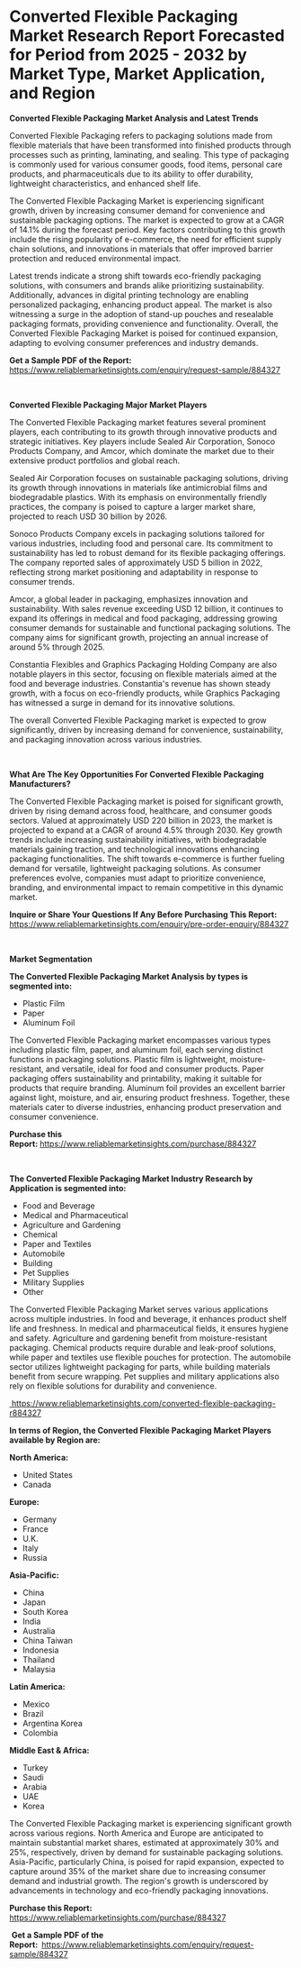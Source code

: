 <p><h1>Converted Flexible Packaging Market Research Report Forecasted for Period from 2025 -  2032 by Market Type, Market Application, and Region</h1></p><p><strong>Converted Flexible Packaging Market Analysis and Latest Trends</strong></p>
<p><p>Converted Flexible Packaging refers to packaging solutions made from flexible materials that have been transformed into finished products through processes such as printing, laminating, and sealing. This type of packaging is commonly used for various consumer goods, food items, personal care products, and pharmaceuticals due to its ability to offer durability, lightweight characteristics, and enhanced shelf life.</p><p>The Converted Flexible Packaging Market is experiencing significant growth, driven by increasing consumer demand for convenience and sustainable packaging options. The market is expected to grow at a CAGR of 14.1% during the forecast period. Key factors contributing to this growth include the rising popularity of e-commerce, the need for efficient supply chain solutions, and innovations in materials that offer improved barrier protection and reduced environmental impact.</p><p>Latest trends indicate a strong shift towards eco-friendly packaging solutions, with consumers and brands alike prioritizing sustainability. Additionally, advances in digital printing technology are enabling personalized packaging, enhancing product appeal. The market is also witnessing a surge in the adoption of stand-up pouches and resealable packaging formats, providing convenience and functionality. Overall, the Converted Flexible Packaging Market is poised for continued expansion, adapting to evolving consumer preferences and industry demands.</p></p>
<p><strong>Get a Sample PDF of the Report:&nbsp;</strong> <a href="https://www.reliablemarketinsights.com/enquiry/request-sample/884327?utm_campaign=2117&utm_medium=2&utm_source=Github&utm_content=ia&utm_term=19042025&utm_id=converted-flexible-packaging">https://www.reliablemarketinsights.com/enquiry/request-sample/884327</a></p>
<p>&nbsp;</p>
<p><strong>Converted Flexible Packaging Major Market Players</strong></p>
<p><p>The Converted Flexible Packaging market features several prominent players, each contributing to its growth through innovative products and strategic initiatives. Key players include Sealed Air Corporation, Sonoco Products Company, and Amcor, which dominate the market due to their extensive product portfolios and global reach.</p><p>Sealed Air Corporation focuses on sustainable packaging solutions, driving its growth through innovations in materials like antimicrobial films and biodegradable plastics. With its emphasis on environmentally friendly practices, the company is poised to capture a larger market share, projected to reach USD 30 billion by 2026.</p><p>Sonoco Products Company excels in packaging solutions tailored for various industries, including food and personal care. Its commitment to sustainability has led to robust demand for its flexible packaging offerings. The company reported sales of approximately USD 5 billion in 2022, reflecting strong market positioning and adaptability in response to consumer trends.</p><p>Amcor, a global leader in packaging, emphasizes innovation and sustainability. With sales revenue exceeding USD 12 billion, it continues to expand its offerings in medical and food packaging, addressing growing consumer demands for sustainable and functional packaging solutions. The company aims for significant growth, projecting an annual increase of around 5% through 2025.</p><p>Constantia Flexibles and Graphics Packaging Holding Company are also notable players in this sector, focusing on flexible materials aimed at the food and beverage industries. Constantia's revenue has shown steady growth, with a focus on eco-friendly products, while Graphics Packaging has witnessed a surge in demand for its innovative solutions.</p><p>The overall Converted Flexible Packaging market is expected to grow significantly, driven by increasing demand for convenience, sustainability, and packaging innovation across various industries.</p></p>
<p>&nbsp;</p>
<p><strong>What Are The Key Opportunities For Converted Flexible Packaging Manufacturers?</strong></p>
<p><p>The Converted Flexible Packaging market is poised for significant growth, driven by rising demand across food, healthcare, and consumer goods sectors. Valued at approximately USD 220 billion in 2023, the market is projected to expand at a CAGR of around 4.5% through 2030. Key growth trends include increasing sustainability initiatives, with biodegradable materials gaining traction, and technological innovations enhancing packaging functionalities. The shift towards e-commerce is further fueling demand for versatile, lightweight packaging solutions. As consumer preferences evolve, companies must adapt to prioritize convenience, branding, and environmental impact to remain competitive in this dynamic market.</p></p>
<p><strong>Inquire or Share Your Questions If Any Before Purchasing This Report:</strong> <a href="https://www.reliablemarketinsights.com/enquiry/pre-order-enquiry/884327?utm_campaign=2117&utm_medium=2&utm_source=Github&utm_content=ia&utm_term=19042025&utm_id=converted-flexible-packaging">https://www.reliablemarketinsights.com/enquiry/pre-order-enquiry/884327</a></p>
<p>&nbsp;</p>
<p><strong>Market Segmentation</strong></p>
<p><strong>The Converted Flexible Packaging Market Analysis by types is segmented into:</strong></p>
<p><ul><li>Plastic Film</li><li>Paper</li><li>Aluminum Foil</li></ul></p>
<p><p>The Converted Flexible Packaging market encompasses various types including plastic film, paper, and aluminum foil, each serving distinct functions in packaging solutions. Plastic film is lightweight, moisture-resistant, and versatile, ideal for food and consumer products. Paper packaging offers sustainability and printability, making it suitable for products that require branding. Aluminum foil provides an excellent barrier against light, moisture, and air, ensuring product freshness. Together, these materials cater to diverse industries, enhancing product preservation and consumer convenience.</p></p>
<p><strong>Purchase this Report:&nbsp;</strong><a href="https://www.reliablemarketinsights.com/purchase/884327?utm_campaign=2117&utm_medium=2&utm_source=Github&utm_content=ia&utm_term=19042025&utm_id=converted-flexible-packaging">https://www.reliablemarketinsights.com/purchase/884327</a></p>
<p>&nbsp;</p>
<p><strong>The Converted Flexible Packaging Market Industry Research by Application is segmented into:</strong></p>
<p><ul><li>Food and Beverage</li><li>Medical and Pharmaceutical</li><li>Agriculture and Gardening</li><li>Chemical</li><li>Paper and Textiles</li><li>Automobile</li><li>Building</li><li>Pet Supplies</li><li>Military Supplies</li><li>Other</li></ul></p>
<p><p>The Converted Flexible Packaging Market serves various applications across multiple industries. In food and beverage, it enhances product shelf life and freshness. In medical and pharmaceutical fields, it ensures hygiene and safety. Agriculture and gardening benefit from moisture-resistant packaging. Chemical products require durable and leak-proof solutions, while paper and textiles use flexible pouches for protection. The automobile sector utilizes lightweight packaging for parts, while building materials benefit from secure wrapping. Pet supplies and military applications also rely on flexible solutions for durability and convenience.</p></p>
<p><a href="https://www.reliablemarketinsights.com/converted-flexible-packaging-r884327?utm_campaign=2117&utm_medium=2&utm_source=Github&utm_content=ia&utm_term=19042025&utm_id=converted-flexible-packaging">&nbsp;https://www.reliablemarketinsights.com/converted-flexible-packaging-r884327</a></p>
<p><strong>In terms of Region, the Converted Flexible Packaging Market Players available by Region are:</strong></p>
<p>
    <p> <strong> North America: </strong>
        <ul>
            <li>United States</li>
            <li>Canada</li>
        </ul>
        </p> 
    <p> <strong> Europe: </strong>
        <ul>
            <li>Germany</li>
            <li>France</li>
            <li>U.K.</li>
            <li>Italy</li>
            <li>Russia</li>
        </ul>
        </p> 
    <p> <strong> Asia-Pacific: </strong>
        <ul>
            <li>China</li>
            <li>Japan</li>
            <li>South Korea</li>
            <li>India</li>
            <li>Australia</li>
            <li>China Taiwan</li>
            <li>Indonesia</li>
            <li>Thailand</li>
            <li>Malaysia</li>
        </ul>
        </p> 
    <p> <strong> Latin America: </strong>
        <ul>
            <li>Mexico</li>
            <li>Brazil</li>
            <li>Argentina Korea</li>
            <li>Colombia</li>
        </ul>
        </p> 
    <p> <strong> Middle East & Africa: </strong>
        <ul>
            <li>Turkey</li>
            <li>Saudi</li>
            <li>Arabia</li>
            <li>UAE</li>
            <li>Korea</li>
        </ul>
    </p>
    </p>
<p><p>The Converted Flexible Packaging market is experiencing significant growth across various regions. North America and Europe are anticipated to maintain substantial market shares, estimated at approximately 30% and 25%, respectively, driven by demand for sustainable packaging solutions. Asia-Pacific, particularly China, is poised for rapid expansion, expected to capture around 35% of the market share due to increasing consumer demand and industrial growth. The region's growth is underscored by advancements in technology and eco-friendly packaging innovations.</p></p>
<p><strong>Purchase this Report: </strong><a href="https://www.reliablemarketinsights.com/purchase/884327?utm_campaign=2117&utm_medium=2&utm_source=Github&utm_content=ia&utm_term=19042025&utm_id=converted-flexible-packaging">https://www.reliablemarketinsights.com/purchase/884327</a></p>
<p>&nbsp;<strong>Get a Sample PDF of the Report:&nbsp;&nbsp;</strong><a href="https://www.reliablemarketinsights.com/enquiry/request-sample/884327?utm_campaign=2117&utm_medium=2&utm_source=Github&utm_content=ia&utm_term=19042025&utm_id=converted-flexible-packaging">https://www.reliablemarketinsights.com/enquiry/request-sample/884327</a></p>
<p><strong></strong></p>
<p><p></p><p></p><p></p></p>